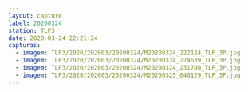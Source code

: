 ```yaml
---
layout: capture
label: 20200324
station: TLP3
date: 2020-03-24 22:21:24
capturas:
  - imagem: TLP3/2020/202003/20200324/M20200324_222124_TLP_3P.jpg
  - imagem: TLP3/2020/202003/20200324/M20200324_224639_TLP_3P.jpg
  - imagem: TLP3/2020/202003/20200324/M20200324_231700_TLP_3P.jpg
  - imagem: TLP3/2020/202003/20200324/M20200325_040129_TLP_3P.jpg
---
```

